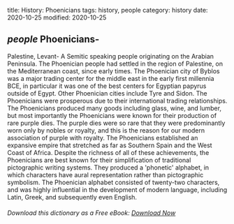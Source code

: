 title: History: Phoenicians
tags: history, people
category: history
date: 2020-10-25
modified: 2020-10-25

## _people_ Phoenicians-
Palestine, Levant-
A Semitic speaking people
originating on the Arabian Peninsula. The Phoenician people had
settled in the region of Palestine, on the Mediterranean coast, since
early times. The Phoenician city of Byblos was a major trading center
for the middle east in the early first millennia BCE, in particular it
was one of the best centers for Egyptian papyrus outside of Egypt.
Other Phoenician cities include Tyre and Sidon. The Phoenicians were
prosperous due to their international trading relationships. The
Phoenicians produced many goods including glass, wine, and lumber, but
most importantly the Phoenicians were known for their production of
rare purple dies. The purple dies were so rare that they were
predominantly worn only by nobles or royalty, and this is the reason
for our modern association of purple with royalty. The Phoenicians
established an expansive empire that stretched as far as Southern
Spain and the West Coast of Africa. Despite the richness of all of
these achievements, the Phoenicians are best known for their
simplification of traditional pictographic writing systems. They
produced a 'phonetic' alphabet, in which characters have aural
representation rather than pictographic symbolism. The Phoenician
alphabet consisted of twenty-two characters, and was highly
influential in the development of modern language, including
Latin, Greek, and subsequently even English.


###### Download *this* dictionary as a Free eBook: [Download Now]({static}static/SerfHistoryDictionary.pdf)


